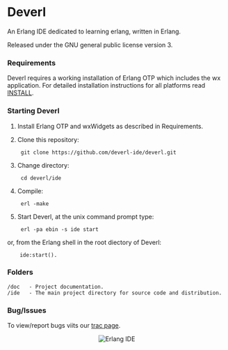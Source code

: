 Deverl
======

An Erlang IDE dedicated to learning erlang, written in Erlang.

Released under the GNU general public license version 3.

### Requirements

Deverl requires a working installation of Erlang OTP which includes the wx application.
For detailed installation instructions for all platforms read [INSTALL](https://raw.github.com/deverl-ide/deverl/master/INSTALL.md).

### Starting Deverl

1. Install Erlang OTP and wxWidgets as described in Requirements.
2. Clone this repository:
         
        git clone https://github.com/deverl-ide/deverl.git
3. Change directory:

        cd deverl/ide
4. Compile:

        erl -make
5. Start Deverl, at the unix command prompt type:

        erl -pa ebin -s ide start
 or, from the Erlang shell in the root diectory of Deverl:

        ide:start().


### Folders

	/doc   - Project documentation.
	/ide   - The main project directory for source code and distribution.

### Bug/Issues

To view/report bugs viits our [trac page](http://www.tgrsvr.co.uk/trac "trac").

<div align="center">
	<img src="https://raw.github.com/deverl-ide/deverl/master/misc/linux_screenshot.png" alt="Erlang IDE" />
</div>
